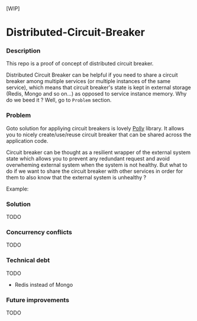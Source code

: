 [WIP]

# Distributed-Circuit-Breaker

### Description
This repo is a proof of concept of distributed circuit breaker. 

Distributed Circuit Breaker can be helpful if you need to share a circuit breaker among multiple services (or multiple instances of the same service), which means that circuit breaker's state is kept in external storage (Redis, Mongo and so on...) as opposed to service instance memory. Why do we beed it ? Well, go to `Problem` section.


### Problem
Goto solution for appliying circuit breakers is lovely [Polly](https://github.com/App-vNext/Polly) library. It allows you to nicely create/use/reuse circuit breaker that can be shared across the application code. 

Circuit breaker can be thought as a resilient wrapper of the external system state which allows you to prevent any redundant request and avoid overwheming external system when the system is not healthy. But what to do if we want to share the circuit breaker with other services in order for them to also know that the external system is unhealthy ? 

Example:






### Solution
TODO

### Concurrency conflicts
TODO


### Technical debt
TODO
- Redis instead of Mongo

### Future improvements
TODO
